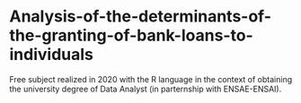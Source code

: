 # Analysis-of-the-determinants-of-the-granting-of-bank-loans-to-individuals
Free subject realized in 2020 with the R language in the context of obtaining the university degree of Data Analyst (in parternship with ENSAE-ENSAI).
